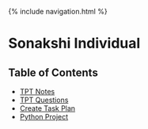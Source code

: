 
{% include navigation.html %}

# Sonakshi Individual 

## Table of Contents
- <a href="https://github.com/sonakshibhalla/tri2turtles/blob/main/README.md#week-0-due-1119">TPT Notes</a>
- <a href="https://github.com/sonakshibhalla/tri2turtles/blob/main/README.md#week-1-due-122">TPT Questions</a>
- <a href="https://github.com/sonakshibhalla/tri2turtles/blob/main/README.md#week-2-due-1210">Create Task Plan</a>
- <a href="https://github.com/sonakshibhalla/tri2turtles/blob/main/README.md#week-3-due-1216">Python Project</a>
